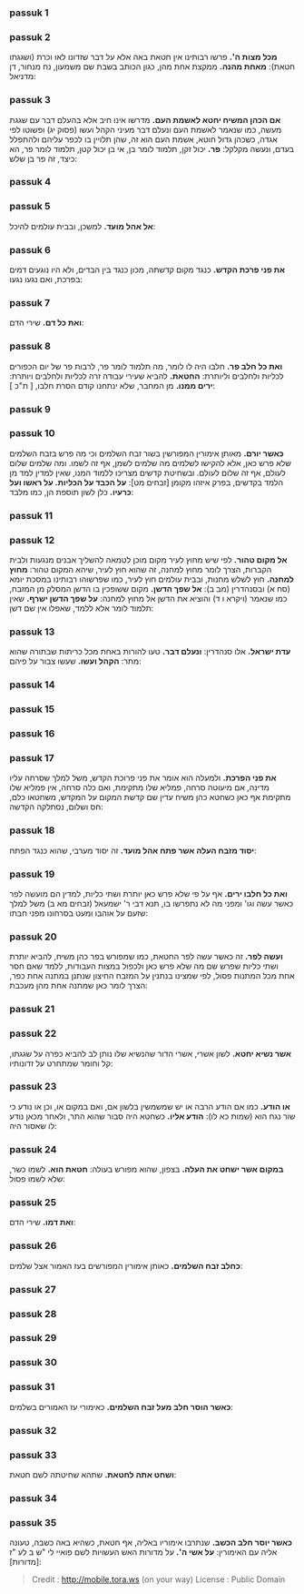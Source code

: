 
### passuk 1

### passuk 2
<b>מכל מצות ה'.</b> פרשו רבותינו אין חטאת באה אלא על דבר שזדונו לאו וכרת (ושגגתו חטאת): 
<b>מאחת מהנה.</b> ממקצת אחת מהן, כגון הכותב בשבת שם משמעון, נח מנחור, דן מדניאל:

### passuk 3
<b>אם הכהן המשיח יחטא לאשמת העם.</b> מדרשו אינו חיב אלא בהעלם דבר עם שגגת מעשה, כמו שנאמר לאשמת העם ונעלם דבר מעיני הקהל ועשו (פסוק יג) ופשוטו לפי אגדה, כשכהן גדול חוטא, אשמת העם הוא זה, שהן תלויין בו לכפר עליהם ולהתפלל בעדם, ונעשה מקלקל: 
<b>פר.</b> יכול זקן, תלמוד לומר בן, אי בן יכול קטן, תלמוד לומר פר, הא כיצד, זה פר בן שלש:

### passuk 4

### passuk 5
<b>אל אהל מועד.</b> למשכן, ובבית עולמים להיכל:

### passuk 6
<b>את פני פרכת הקדש.</b> כנגד מקום קדשתה, מכון כנגד בין הבדים, ולא היו נוגעים דמים בפרכת, ואם נגעו נגעו:

### passuk 7
<b>ואת כל דם.</b> שירי הדם:

### passuk 8
<b>ואת כל חלב פר.</b> חלבו היה לו לומר, מה תלמוד לומר פר, לרבות פר של יום הכפורים לכליות ולחלבים וליותרת: 
<b>החטאת.</b> להביא שעירי עבודה זרה לכליות ולחלבים ויותרת: 
<b>ירים ממנו.</b> מן המחבר, שלא ינתחנו קודם הסרת חלבו, [ ת"כ ]:

### passuk 9

### passuk 10
<b>כאשר יורם.</b> מאותן אימורין המפורשין בשור זבח השלמים וכי מה פרש בזבח השלמים שלא פרש כאן, אלא להקישו לשלמים מה שלמים לשמן, אף זה לשמו. ומה שלמים שלום לעולם, אף זה שלום לעולם. ובשחיטת קדשים מצריכו ללמוד המנו, שאין למדין למד מן הלמד בקדשים, בפרק איזהו מקומן [זבחים מט]: 
<b>על הכבד על הכליות. על ראשו ועל כרעיו.</b> כלן לשון תוספת הן, כמו מלבד: 

### passuk 11

### passuk 12
<b>אל מקום טהור.</b> לפי שיש מחוץ לעיר מקום מוכן לטמאה להשליך אבנים מנגעות ולבית הקברות, הצרך לומר מחוץ למחנה, זה שהוא חוץ לעיר, שיהא המקום טהור: 
<b>מחוץ למחנה.</b> חוץ לשלש מחנות, ובבית עולמים חוץ לעיר, כמו שפרשוהו רבותינו במסכת יומא (סח א) ובסנהדרין (מב ב): 
<b>אל שפך הדשן.</b> מקום ששופכין בו הדשן המסלק מן המזבח, כמו שנאמר (ויקרא ו ד) והוציא את הדשן אל מחוץ למחנה: 
<b>על שפך הדשן ישרף.</b> שאין תלמוד לומר אלא ללמד, שאפלו אין שם דשן:

### passuk 13
<b>עדת ישראל.</b> אלו סנהדרין: 
<b>ונעלם דבר.</b> טעו להורות באחת מכל כריתות שבתורה שהוא מתר: 
<b>הקהל ועשו.</b> שעשו צבור על פיהם:

### passuk 14

### passuk 15

### passuk 16

### passuk 17
<b>את פני הפרכת.</b> ולמעלה הוא אומר את פני פרוכת הקדש, משל למלך שסרחה עליו מדינה, אם מיעוטה סרחה, פמליא שלו מתקימת, ואם כלה סרחה, אין פמליא שלו מתקימת אף כאן כשחטא כהן משיח עדין שם קדשת המקום על המקדש, משחטאו כלם, חס ושלום, נסתלקה הקדשה:

### passuk 18
<b>יסוד מזבח העלה אשר פתח אהל מועד.</b> זה יסוד מערבי, שהוא כנגד הפתח:

### passuk 19
<b>ואת כל חלבו ירים.</b> אף על פי שלא פרש כאן יותרת ושתי כליות, למדין הם מועשה לפר כאשר עשה וגו' ומפני מה לא נתפרשו בו, תנא דבי ר' ישמעאל (זבחים מא ב) משל למלך שזעם על אוהבו ומעט בסרחונו מפני חבתו:

### passuk 20
<b>ועשה לפר.</b> זה כאשר עשה לפר החטאת, כמו שמפורש בפר כהן משיח, להביא יותרת ושתי כליות שפרש שם מה שלא פרש כאן ולכפול במצות העבודות, ללמד שאם חסר אחת מכל המתנות פסול, לפי שמצינו בנתנין על המזבח החיצון שנתנן במתנה אחת כפר, הצרך לומר כאן שמתנה אחת מהן מעכבת:

### passuk 21

### passuk 22
<b>אשר נשיא יחטא.</b> לשון אשרי, אשרי הדור שהנשיא שלו נותן לב להביא כפרה על שגגתו, קל וחומר שמתחרט על זדונותיו:

### passuk 23
<b>או הודע.</b> כמו אם הודע הרבה או יש שמשמשין בלשון אם, ואם במקום או, וכן או נודע כי שור נגח הוא (שמות כא לו): 
<b>הודע אליו.</b> כשחטא היה סבור שהוא התר, ולאחר מכאן נודע לו שאסור היה:

### passuk 24
<b>במקום אשר ישחט את העלה.</b> בצפון, שהוא מפורש בעולה: 
<b>חטאת הוא.</b> לשמו כשר, שלא לשמו פסול:

### passuk 25
<b>ואת דמו.</b> שירי הדם:

### passuk 26
<b>כחלב זבח השלמים.</b> כאותן אימורין המפורשים בעז האמור אצל שלמים:

### passuk 27

### passuk 28

### passuk 29

### passuk 30

### passuk 31
<b>כאשר הוסר חלב מעל זבח השלמים.</b> כאימורי עז האמורים בשלמים:

### passuk 32

### passuk 33
<b>ושחט אתה לחטאת.</b> שתהא שחיטתה לשם חטאת:

### passuk 34

### passuk 35
<b>כאשר יוסר חלב הכשב.</b> שנתרבו אימוריו באליה, אף חטאת, כשהיא באה כשבה, טעונה אליה עם האימורין: 
<b>על אשי ה'.</b> על מדורות האש העשויות לשם פואיי לי "ש ב לע "ז [מדורות]:

>Credit : http://mobile.tora.ws (on your way)
>License : Public Domain